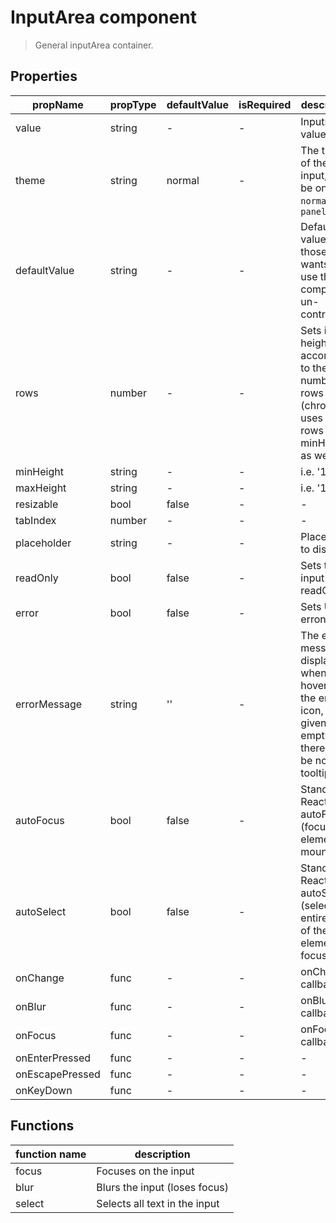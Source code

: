 # InputArea component

> General inputArea container.

## Properties

| propName | propType | defaultValue | isRequired | description |
|----------|----------|--------------|------------|-------------|
| value | string | - | - | Inputs value |
| theme | string | normal | - | The theme of the input, can be one of `normal`, `paneltitle` |
| defaultValue | string | - | - | Default value for those who wants to use this component un-controlled |
| rows | number | - | - | Sets initial height according to the number of rows (chrome uses the rows for minHeight as well) |
| minHeight | string | - | - | i.e. '12px' |
| maxHeight | string | - | - | i.e. '12px' |
| resizable | bool | false | - | - |
| tabIndex  | number | - | - | - |
| placeholder  | string | - | - | Placeholder to display |
| readOnly  | bool | false | - | Sets the input to readOnly |
| error  | bool | false | - | Sets UI to erroneous |
| errorMessage  | string | '' | - | The error message to display when hovering the error icon, if not given or empty there will be no tooltip |
| autoFocus | bool | false  | - | Standard React Input autoFocus (focus the element on mount) |
| autoSelect | bool | false | - | Standard React Input autoSelect (select the entire text of the element on focus) |
| onChange  | func | - | - | onChange callback |
| onBlur | func | - | -  | onBlur callback |
| onFocus | func | - | - | onFocus callback |
| onEnterPressed | func | - | - | - |
| onEscapePressed | func | - | - | - |
| onKeyDown | func | - | - | - |

## Functions

| function name | description |
|---------------|-------------|
| focus | Focuses on the input |
| blur | Blurs the input (loses focus) |
| select | Selects all text in the input |
